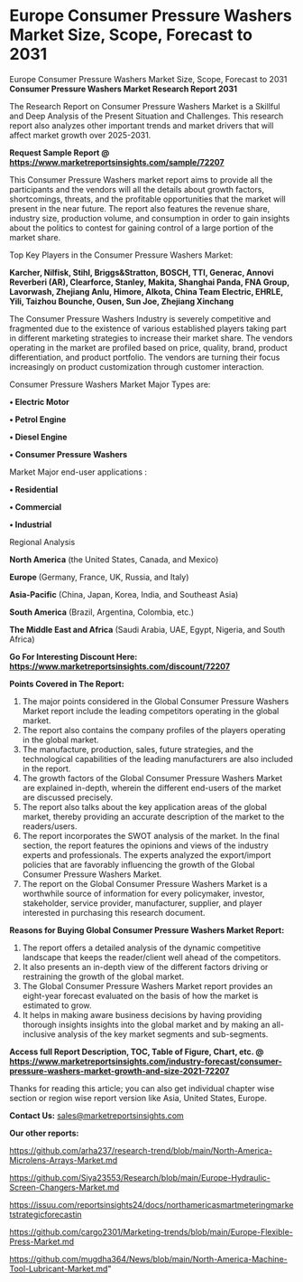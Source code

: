# Europe Consumer Pressure Washers Market Size, Scope, Forecast to 2031
 Europe Consumer Pressure Washers Market Size, Scope, Forecast to 2031
<strong>Consumer Pressure Washers Market Research Report 2031</strong>

The Research Report on Consumer Pressure Washers Market is a Skillful and Deep Analysis of the Present Situation and Challenges. This research report also analyzes other important trends and market drivers that will affect market growth over 2025-2031.

<strong>Request Sample Report @ <a href=https://www.marketreportsinsights.com/sample/72207>https://www.marketreportsinsights.com/sample/72207</a></strong>

This Consumer Pressure Washers market report aims to provide all the participants and the vendors will all the details about growth factors, shortcomings, threats, and the profitable opportunities that the market will present in the near future. The report also features the revenue share, industry size, production volume, and consumption in order to gain insights about the politics to contest for gaining control of a large portion of the market share.

Top Key Players in the Consumer Pressure Washers Market:

<strong>Karcher, Nilfisk, Stihl, Briggs&Stratton, BOSCH, TTI, Generac, Annovi Reverberi (AR), Clearforce, Stanley, Makita, Shanghai Panda, FNA Group, Lavorwash, Zhejiang Anlu, Himore, Alkota, China Team Electric, EHRLE, Yili, Taizhou Bounche, Ousen, Sun Joe, Zhejiang Xinchang</strong>

The Consumer Pressure Washers Industry is severely competitive and fragmented due to the existence of various established players taking part in different marketing strategies to increase their market share. The vendors operating in the market are profiled based on price, quality, brand, product differentiation, and product portfolio. The vendors are turning their focus increasingly on product customization through customer interaction.

Consumer Pressure Washers Market Major Types are:

<strong>• Electric Motor

• Petrol Engine

• Diesel Engine

• Consumer Pressure Washers</strong>

Market Major end-user applications :

<strong>• Residential

• Commercial

• Industrial</strong>

Regional Analysis

</u><strong><b>North America</b></strong> (the United States, Canada, and Mexico)

<strong><b>Europe </b></strong>(Germany, France, UK, Russia, and Italy)

<strong><b>Asia-Pacific</b></strong> (China, Japan, Korea, India, and Southeast Asia)

<strong><b>South America</b></strong> (Brazil, Argentina, Colombia, etc.)

<strong><b>The Middle East and Africa</b></strong> (Saudi Arabia, UAE, Egypt, Nigeria, and South Africa)

<strong>Go For Interesting Discount Here: <a href=https://www.marketreportsinsights.com/discount/72207>https://www.marketreportsinsights.com/discount/72207</a></strong>

<strong>Points Covered in The Report:</strong>
<ol>
  <li>The major points considered in the Global Consumer Pressure Washers Market report include the leading competitors operating in the global market.</li>
  <li>The report also contains the company profiles of the players operating in the global market.</li>
  <li>The manufacture, production, sales, future strategies, and the technological capabilities of the leading manufacturers are also included in the report.</li>
  <li>The growth factors of the Global Consumer Pressure Washers Market are explained in-depth, wherein the different end-users of the market are discussed precisely.</li>
  <li>The report also talks about the key application areas of the global market, thereby providing an accurate description of the market to the readers/users.</li>
  <li>The report incorporates the SWOT analysis of the market. In the final section, the report features the opinions and views of the industry experts and professionals. The experts analyzed the export/import policies that are favorably influencing the growth of the Global Consumer Pressure Washers Market.</li>
  <li>The report on the Global Consumer Pressure Washers Market is a worthwhile source of information for every policymaker, investor, stakeholder, service provider, manufacturer, supplier, and player interested in purchasing this research document.</li>
</ol>
<strong>Reasons for Buying Global Consumer Pressure Washers Market Report:</strong>

<ol>
  <li>The report offers a detailed analysis of the dynamic competitive landscape that keeps the reader/client well ahead of the competitors.</li>
  <li>It also presents an in-depth view of the different factors driving or restraining the growth of the global market.</li>
  <li>The Global Consumer Pressure Washers Market report provides an eight-year forecast evaluated on the basis of how the market is estimated to grow.</li>
  <li>It helps in making aware business decisions by having providing thorough insights insights into the global market and by making an all-inclusive analysis of the key market segments and sub-segments.</li>
</ol>
<strong>Access full Report Description, TOC, Table of Figure, Chart, etc. @ <a href=https://www.marketreportsinsights.com/industry-forecast/consumer-pressure-washers-market-growth-and-size-2021-72207>https://www.marketreportsinsights.com/industry-forecast/consumer-pressure-washers-market-growth-and-size-2021-72207</a></strong>


Thanks for reading this article; you can also get individual chapter wise section or region wise report version like Asia, United States, Europe.

<strong>Contact Us:</strong>
sales@marketreportsinsights.com

<strong>Our other reports:</strong>

<a href=https://github.com/arha237/research-trend/blob/main/North-America-Microlens-Arrays-Market.md>https://github.com/arha237/research-trend/blob/main/North-America-Microlens-Arrays-Market.md</a>

<a href=https://github.com/Siya23553/Research/blob/main/Europe-Hydraulic-Screen-Changers-Market.md>https://github.com/Siya23553/Research/blob/main/Europe-Hydraulic-Screen-Changers-Market.md</a>

<a href=https://issuu.com/reportsinsights24/docs/northamericasmartmeteringmarketstrategicforecastin>https://issuu.com/reportsinsights24/docs/northamericasmartmeteringmarketstrategicforecastin</a>

<a href=https://github.com/cargo2301/Marketing-trends/blob/main/Europe-Flexible-Press-Market.md>https://github.com/cargo2301/Marketing-trends/blob/main/Europe-Flexible-Press-Market.md</a>

<a href=https://github.com/mugdha364/News/blob/main/North-America-Machine-Tool-Lubricant-Market.md>https://github.com/mugdha364/News/blob/main/North-America-Machine-Tool-Lubricant-Market.md</a>"
